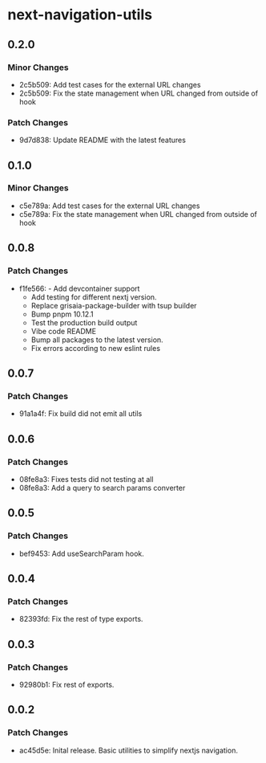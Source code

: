 # next-navigation-utils

## 0.2.0

### Minor Changes

- 2c5b509: Add test cases for the external URL changes
- 2c5b509: Fix the state management when URL changed from outside of hook

### Patch Changes

- 9d7d838: Update README with the latest features

## 0.1.0

### Minor Changes

- c5e789a: Add test cases for the external URL changes
- c5e789a: Fix the state management when URL changed from outside of hook

## 0.0.8

### Patch Changes

- f1fe566: - Add devcontainer support
  - Add testing for different nextj version.
  - Replace grisaia-package-builder with tsup builder
  - Bump pnpm 10.12.1
  - Test the production build output
  - Vibe code README
  - Bump all packages to the latest version.
  - Fix errors according to new eslint rules

## 0.0.7

### Patch Changes

- 91a1a4f: Fix build did not emit all utils

## 0.0.6

### Patch Changes

- 08fe8a3: Fixes tests did not testing at all
- 08fe8a3: Add a query to search params converter

## 0.0.5

### Patch Changes

- bef9453: Add useSearchParam hook.

## 0.0.4

### Patch Changes

- 82393fd: Fix the rest of type exports.

## 0.0.3

### Patch Changes

- 92980b1: Fix rest of exports.

## 0.0.2

### Patch Changes

- ac45d5e: Inital release. Basic utilities to simplify nextjs navigation.
